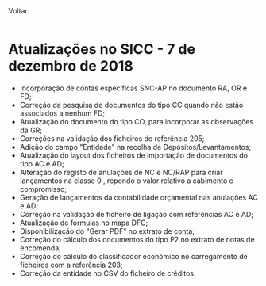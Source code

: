 <div style="width:100%; height:30px"><span onclick="loadMdDoc('atualizacoes', ['btnMenu'],'', null)" class="voltar">Voltar</span></div>


# Atualizações no SICC - 7 de dezembro de 2018

- Incorporação de contas específicas SNC-AP no documento RA, OR e FD;
- Correção da pesquisa de documentos do tipo CC quando não estão associados a nenhum FD;
- Atualização do documento do tipo CO, para incorporar as observações da GR;
- Correções na validação dos ficheiros de referência 205;
- Adição do campo "Entidade" na recolha de Depósitos/Levantamentos;
- Atualização do layout dos ficheiros de importação de documentos do tipo AC e AD;
- Alteração do registo de anulações de NC e NC/RAP para criar lançamentos na classe 0 , repondo o valor relativo a cabimento e compromisso;
- Geração de lançamentos da contabilidade orçamental nas anulações AC e AD;
- Correção na validação de ficheiro de ligação com referências AC e AD;
- Atualização de fórmulas no mapa DFC;
- Disponibilização do "Gerar PDF" no extrato de conta;
- Correção do cálculo dos documentos do tipo P2 no extrato de notas de encomenda;
- Correção do cálculo do classificador económico no carregamento de ficheiros com a referência 203;
- Correção da entidade no CSV do ficheiro de créditos.
